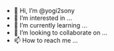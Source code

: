 - 👋 Hi, I’m @yogi2sony
- 👀 I’m interested in ...
- 🌱 I’m currently learning ...
- 💞️ I’m looking to collaborate on ...
- 📫 How to reach me ...





<!---
yogi2sony/yogi2sony is a ✨ special ✨ repository because its `README.md` (this file) appears on your GitHub profile.
You can click the Preview link to take a look at your changes.
--->
